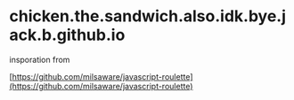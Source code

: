 # chicken.the.sandwich.also.idk.bye.jack.b.github.io

insporation from 

[https://github.com/milsaware/javascript-roulette](https://github.com/milsaware/javascript-roulette)